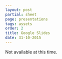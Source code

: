 ```yaml
---
layout: post
partial: sheet
page: presentations
tags: assets
order: 2
title: Google Slides
date: 31-10-2015
---
```

Not available at this time.
